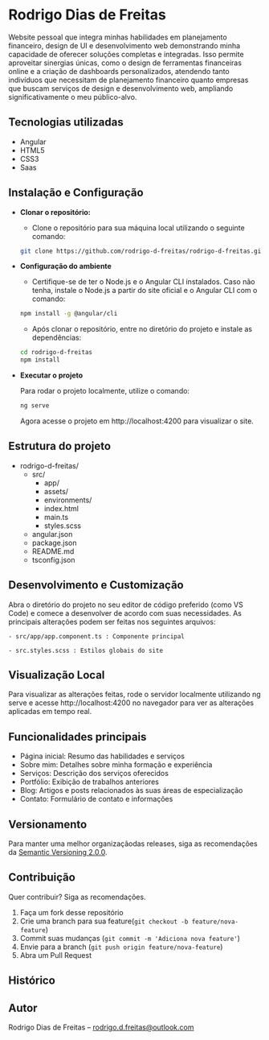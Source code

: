 # Rodrigo Dias de Freitas

Website pessoal que integra minhas habilidades em planejamento financeiro, design de UI e desenvolvimento web demonstrando minha capacidade de oferecer soluções completas e integradas. Isso permite aproveitar sinergias únicas, como o design de ferramentas financeiras online e a criação de dashboards personalizados, atendendo tanto indivíduos que necessitam de planejamento financeiro quanto empresas que buscam serviços de design e desenvolvimento web, ampliando significativamente o meu público-alvo.

## Tecnologias utilizadas
- Angular
- HTML5
- CSS3
- Saas

## Instalação e Configuração

- **Clonar o repositório:**
    - Clone o repositório para sua máquina local utilizando o seguinte comando: 
    ```bash
    git clone https://github.com/rodrigo-d-freitas/rodrigo-d-freitas.git
    ```

- **Configuração do ambiente**
    - Certifique-se de ter o Node.js e o Angular CLI instalados. Caso não tenha, instale o Node.js a partir do site oficial e o Angular CLI com o comando:
    ```bash
    npm install -g @angular/cli
    ```

    - Após clonar o repositório, entre no diretório do projeto e instale as dependências:
    ```bash
    cd rodrigo-d-freitas
    npm install
    ```

- **Executar o projeto**

    Para rodar o projeto localmente, utilize o comando:
    ```bash
    ng serve
    ```

    Agora acesse o projeto em http://localhost:4200 para visualizar o site. 

## Estrutura do projeto

- rodrigo-d-freitas/
    - src/
        - app/
        - assets/
        - environments/
        - index.html
        - main.ts
        - styles.scss
    - angular.json
    - package.json
    - README.md
    - tsconfig.json

## Desenvolvimento e Customização

Abra o diretório do projeto no seu editor de código preferido (como VS Code) e comece a desenvolver de acordo com suas necessidades. As principais alterações podem ser feitas nos seguintes arquivos:

    - src/app/app.component.ts : Componente principal
    
    - src.styles.scss : Estilos globais do site

## Visualização Local

Para visualizar as alterações feitas, rode o servidor localmente utilizando ng serve e acesse http://localhost:4200 no navegador para ver as alterações aplicadas em tempo real. 

## Funcionalidades principais
- Página inicial: Resumo das habilidades e serviços
- Sobre mim: Detalhes sobre minha formação e experiência
- Serviços: Descrição dos serviços oferecidos
- Portfólio: Exibição de trabalhos anteriores
- Blog: Artigos e posts relacionados às suas áreas de especialização
- Contato: Formulário de contato e informações

## Versionamento
Para manter uma melhor organizaçãodas releases, siga as recomendações da [Semantic Versioning 2.0.0](https://semver.org/).

## Contribuição

Quer contribuir? Siga as recomendações.

1. Faça um fork desse repositório
2. Crie uma branch para sua feature(`git checkout -b feature/nova-feature`)
3. Commit suas mudanças (`git commit -m 'Adiciona nova feature'`)
4. Envie para a branch (`git push origin feature/nova-feature`)
5. Abra um Pull Request


## Histórico


## Autor

Rodrigo Dias de Freitas – rodrigo.d.freitas@outlook.com
